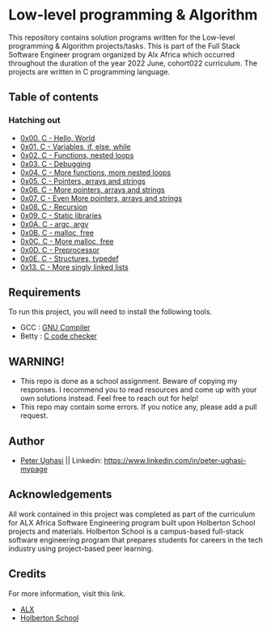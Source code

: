 
# Low-level programming & Algorithm

This repository contains solution programs written for the Low-level programming & Algorithm projects/tasks.
This is part of the  Full Stack Software Engineer program organized by Alx  Africa which occurred throughout the duration of the year 2022 June, cohort022 curriculum.
 The projects are written in C programming language.


## Table of contents

### Hatching out

* [0x00. C - Hello, World](https://github.com/tynist/alx-low_level_programming/tree/master/0x00-hello_world)
* [0x01. C - Variables, if, else, while](https://github.com/tynist/alx-low_level_programming/tree/master/0x01-variables_if_else_while)
* [0x02. C - Functions, nested loops](https://github.com/tynist/alx-low_level_programming/tree/master/0x02-functions_nested_loops)
* [0x03. C - Debugging](https://github.com/tynist/alx-low_level_programming/tree/master/0x03-debugging)
* [0x04. C - More functions, more nested loops](https://github.com/tynist/alx-low_level_programming/tree/master/0x04-more_functions_nested_loops)
* [0x05. C - Pointers, arrays and strings](https://github.com/tynist/alx-low_level_programming/tree/master/0x05-pointers_arrays_strings)
* [0x06. C - More pointers, arrays and strings](https://github.com/tynist/alx-low_level_programming/tree/master/0x06-pointers_arrays_strings)
* [0x07. C - Even More pointers, arrays and strings](https://github.com/tynist/alx-low_level_programming/tree/master/0x07-pointers_arrays_strings)
* [0x08. C - Recursion](https://github.com/tynist/alx-low_level_programming/tree/master/0x08-recursion) 
* [0x09. C - Static libraries](https://github.com/tynist/alx-low_level_programming/tree/master/0x09-static_libraries)
* [0x0A. C - argc, argv](https://github.com/tynist/alx-low_level_programming/tree/master/0x0A-argc_argv)
* [0x0B. C - malloc, free](https://github.com/tynist/alx-low_level_programming/tree/master/0x0B-malloc_free)
* [0x0C. C - More malloc, free](https://github.com/tynist/alx-low_level_programming/tree/master/0x0C-more_malloc_free)
* [0x0D. C - Preprocessor](https://github.com/tynist/alx-low_level_programming/tree/master/0x0D-preprocessor)
* [0x0E. C - Structures, typedef](https://github.com/tynist/alx-low_level_programming/tree/master/0x0E-structures_typedef)
* [0x13. C - More singly linked lists](https://github.com/tynist/alx-low_level_programming/tree/master/0x13-more_singly_linked_lists)


## Requirements

To run this project, you will need to install the following tools.

* GCC : [GNU Compiler](https://gcc.gnu.org/)
* Betty : [C code checker](https://github.com/holbertonschool/Betty.git)




## WARNING!

* This repo is done as a school assignment. Beware of copying my responses. I recommend you to read resources and come up with your own solutions instead. Feel free to reach out for help!
* This repo may contain some errors. If you notice any, please add a pull request.



## Author

- [Peter Ughasi](https://www.github.com/tynist) || Linkedin: https://www.linkedin.com/in/peter-ughasi-mypage


## Acknowledgements
All work contained in this project was completed as part of the curriculum for ALX Africa Software Engineering program built upon Holberton School projects and materials. Holberton School is a campus-based full-stack software engineering program that prepares students for careers in the tech industry using project-based peer learning.


## Credits

For more information, visit this link.
* [ALX](https://www.alxafrica.com/)
* [Holberton School](https://www.holbertonschool.com/)

